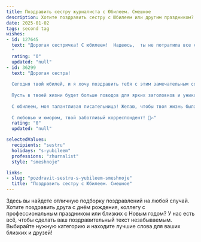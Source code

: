 ```yaml
---
title: Поздравить сестру журналиста с Юбилеем. Смешное
description: Хотите поздравить сестру с Юбилеем или другим праздником? Наш ИИ создаст незабываемое поздравление, а вы обязательно выделитесь среди других.  
date: 2025-01-02
tags: second tag
wishes:
- id: 127645
  text: "Дорогая сестричка! С юбилеем!  Надеюсь,  ты не потратила все свои лучшие цитаты на статьи, потому что сегодня тебе нужно блистать на празднике жизни! Пусть твой юбилей будет таким же ярким и запоминающимся, как твои лучшие репортажи, а поздравлений будет больше, чем у тебя подписчиков в соцсетях!  Желаю тебе океан шампанского, горы подарков и чтобы все твои сенсации были только приятными!  С юбилеем, звезда журналистики!
  "
  rating: "0"
  updated: "null"
- id: 36299
  text: "Дорогая сестра!
  
  Сегодня твой юбилей, и я хочу поздравить тебя с этим замечательным событием! Ты не просто журналист — ты настоящий маг в мире слов! Ты умеешь находить интересные истории даже в очереди за хлебом!
  
  Пусть в твоей жизни будет больше поводов для ярких заголовков и уникальных репортажей, а не только «Трудные будни блогера», как ты иногда это называешь! Пусть твоя жизнь будет полна ярких событий, как репортаж с места происшествия, и пусть каждый день приносит новую интересную новость, которую можно обсудить за чашкой чая.
  
  С юбилеем, моя талантливая писательница! Желаю, чтобы твоя жизнь была такой же захватывающей, как первая страница шокирующего расследования. А если вдруг появятся «плохие новости», просто помни — у нас всегда есть возможность сделать их смешными!
  
  С любовью и юмором, твой заботливый корреспондент! 🎉✍️"
  rating: "0"
  updated: "null"

selectedValues:
  recipients: "sestru"
  holidays: "s-yubileem"
  professions: "zhurnalist"
  style: "smeshnoje"

links:
- slug: "pozdravit-sestru-s-yubileem-smeshnoje"
  title: "Поздравить сестру с Юбилеем. Смешное"
---
```


Здесь вы найдете отличную подборку поздравлений на любой случай.
Хотите поздравить друга с днём рождения, коллегу с профессиональным праздником или близких с Новым годом? У нас есть всё, чтобы сделать ваш поздравительный текст незабываемым. Выбирайте нужную категорию и находите лучшие слова для ваших близких и друзей!
